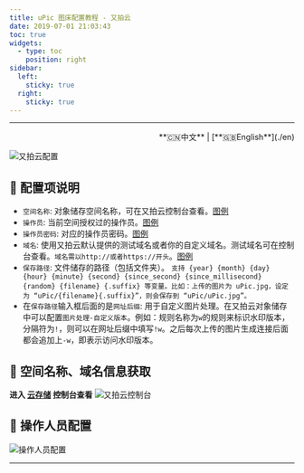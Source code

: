 ```yaml
---
title: uPic 图床配置教程 - 又拍云
date: 2019-07-01 21:03:43
toc: true
widgets:
  - type: toc
    position: right
sidebar:
  left:
    sticky: true
  right:
    sticky: true
---
```


<hr><!-- i18n --><div align="right">**🇨🇳中文** | [**🇬🇧English**](./en)</div><!-- i18n -->

![又拍云配置](https://r2.svend.cc/tutorials/upyun-host.png)

## 📝 配置项说明

- `空间名称`: 对象储存空间名称，可在又拍云控制台查看。[图例](#🧰-空间名称、域名信息获取)
- `操作员`: 当前空间授权过的操作员。[图例](#🔑-操作人员配置)
- `操作员密码`: 对应的操作员密码。[图例](#🔑-操作人员配置)
- `域名`: 使用又拍云默认提供的测试域名或者你的自定义域名。测试域名可在控制台查看。`域名需以http://或者https://开头`。[图例](#🧰-空间名称、域名信息获取)
- `保存路径`: 文件储存的路径（包括文件夹）。 `支持 {year} {month} {day} {hour} {minute} {second} {since_second} {since_millisecond} {random} {filename} {.suffix} 等变量。比如：上传的图片为 uPic.jpg，设定为 “uPic/{filename}{.suffix}”，则会保存到 “uPic/uPic.jpg”。`
- 在`保存路径`输入框后面的是`网址后缀`: 用于自定义图片处理。在又拍云对象储存中可以配置`图片处理-自定义版本`。例如：规则名称为`w`的规则来标识水印版本，分隔符为`!`，则可以在网址后缀中填写`!w`。之后每次上传的图片生成连接后面都会追加上`-w`，即表示访问水印版本。

## 🧰 空间名称、域名信息获取

**进入 [云存储](https://console.upyun.com/services/file/) 控制台查看**
![又拍云控制台](https://r2.svend.cc/tutorials/upyun-info.png)

## 🔑 操作人员配置

![操作人员配置](https://r2.svend.cc/tutorials/upyun-operator.png)

<hr>
